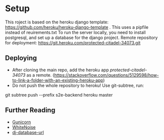 # Setup

This roject is based on the heroku django template: https://github.com/heroku/heroku-django-template . This uses a pipfile instead of reuirements.txt
To run the server locally, you need to install postgresql, and set up a database for the django project.
Remote repository for deployment: https://git.heroku.com/protected-citadel-34073.git

## Deploying

- After cloning the main repo, add the heroku app *protected-citadel-34073* as a remote. (https://stackoverflow.com/questions/5129598/how-to-link-a-folder-with-an-existing-heroku-app)
- Do not push the whole repository to heroku! Use git-subtree, run:

git subtree push --prefix s2e-backend heroku master


## Further Reading

- [Gunicorn](https://warehouse.python.org/project/gunicorn/)
- [WhiteNoise](https://warehouse.python.org/project/whitenoise/)
- [dj-database-url](https://warehouse.python.org/project/dj-database-url/)
